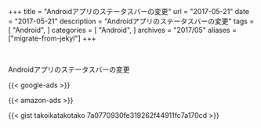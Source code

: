 +++
title = "Androidアプリのステータスバーの変更"
url = "2017-05-21"
date = "2017-05-21"
description = "Androidアプリのステータスバーの変更"
tags = [
    "Android",
]
categories = [
    "Android",
]
archives = "2017/05"
aliases = ["migrate-from-jekyl"]
+++

<br>

Androidアプリのステータスバーの変更

<!-- Google Ads -->
{{< google-ads >}}

<!-- Amazon Ads -->
{{< amazon-ads >}}

{{< gist takoikatakotako 7a0770930fe319262f44911fc7a170cd >}}
